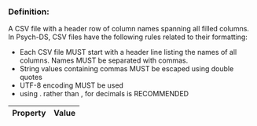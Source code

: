 ### Definition:

A CSV file with a header row of column names spanning all filled columns. In Psych-DS,
CSV files have the following rules related to their formatting:
- Each CSV file MUST start with a header line listing the names of all columns. Names MUST be separated with commas.
- String values containing commas MUST be escaped using double quotes
- UTF-8 encoding MUST be used
- using . rather than , for decimals is RECOMMENDED

| Property | Value |
|----------|--------|
